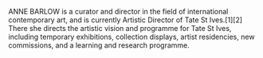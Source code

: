 ANNE BARLOW is a curator and director in the field of international contemporary art, and is currently Artistic Director of Tate St Ives.[1][2] There she directs the artistic vision and programme for Tate St Ives, including temporary exhibitions, collection displays, artist residencies, new commissions, and a learning and research programme.
